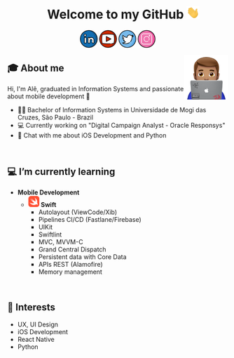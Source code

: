 <h1 align="center">&nbsp;&nbsp;&nbsp;&nbsp;Welcome to my GitHub <img src="https://github.com/alxgois/alxgois/blob/main/img/Hi.gif" width="30px" /></h1>
<p align="center">
    <a href="https://www.linkedin.com/in/alexsandergois" target="_blank"><img src="https://github.com/alxgois/alxgois/blob/main/img/linkedin.png" width="40px" /></a>
    <a href="" target="_blank"><img src="https://github.com/alxgois/alxgois/blob/main/img/youtube.png" width="40px" /></a>
    <a href="https://twitter.com/alxgois" target="_blank"><img src="https://github.com/alxgois/alxgois/blob/main/img/twitter.png" width="40px" /></a>
    <a href="https://www.instagram.com/alxgois/"><img src="https://github.com/alxgois/alxgois/blob/main/img/instagram.png" width="40px" /></a>
    
  </p>
  
  <img src="https://github.com/alxgois/alxgois/blob/main/img/picture-ale.png" align="right" width="20%"/>

## :mortar_board: About me 
Hi, I'm Alê, graduated in Information Systems and passionate about mobile development 📲
- 👨‍🎓 Bachelor of Information Systems in Universidade de Mogi das Cruzes, São Paulo - Brazil 
- 💻 Currently working on "Digital Campaign Analyst - Oracle Responsys"
- 💬 Chat with me about iOS Development and Python
<br/>

## :computer: I’m currently learning 
- **Mobile Development**
	- <img src="https://github.com/alxgois/alxgois/blob/main/img/swift.png" width="25px" />&nbsp;**Swift**&nbsp;&nbsp;&nbsp; 
      - Autolayout (ViewCode/Xib)
      - Pipelines CI/CD (Fastlane/Firebase)
      - UIKit
      - Swiftlint
      - MVC, MVVM-C
      - Grand Central Dispatch
      - Persistent data with Core Data
      - APIs REST (Alamofire)
      - Memory management
      
<br/>

## 📌 Interests 
- UX, UI Design
- iOS Development
- React Native
- Python
